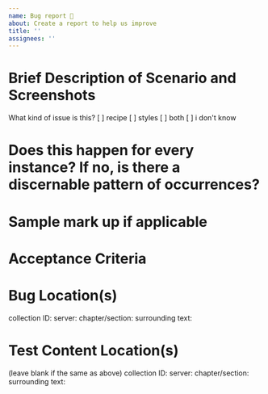```yaml
---
name: Bug report 🐞
about: Create a report to help us improve
title: ''
assignees: ''
---
```


# Brief Description of Scenario and Screenshots
What kind of issue is this? [ ] recipe [ ] styles [ ] both [ ] i don't know

<!-- Do you have a annotated screenshot you can provided? -->

# Does this happen for every instance? If no, is there a discernable pattern of occurrences?

# Sample mark up if applicable

# Acceptance Criteria

# Bug Location(s)
collection ID:
server:
chapter/section: 
surrounding text: 

# Test Content Location(s)
(leave blank if the same as above)
collection ID:
server: 
chapter/section:
surrounding text:


<!-- Please add the book labels for all titles that need testing -->
